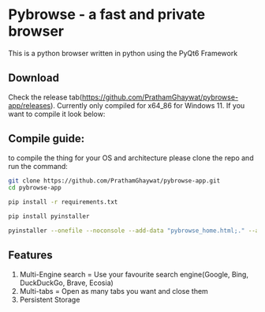 # Pybrowse - a fast and private browser 
This is a python browser written in python using the PyQt6 Framework

## Download
Check the release tab(https://github.com/PrathamGhaywat/pybrowse-app/releases). Currently only compiled for x64_86 for Windows 11. If you want to compile it look below:

## Compile guide:
to compile the thing for your OS and architecture please clone the repo and run the command:
```bash
git clone https://github.com/PrathamGhaywat/pybrowse-app.git
cd pybrowse-app
```
```bash
pip install -r requirements.txt
```
```bash
pip install pyinstaller
```
```bash
pyinstaller --onefile --noconsole --add-data "pybrowse_home.html;." --add-data "settings.html;." --icon=assets/favicon.ico main.py
```

## Features
1. Multi-Engine search = Use your favourite search engine(Google, Bing, DuckDuckGo, Brave, Ecosia)
2. Multi-tabs = Open as many tabs you want and close them
2. Persistent Storage
